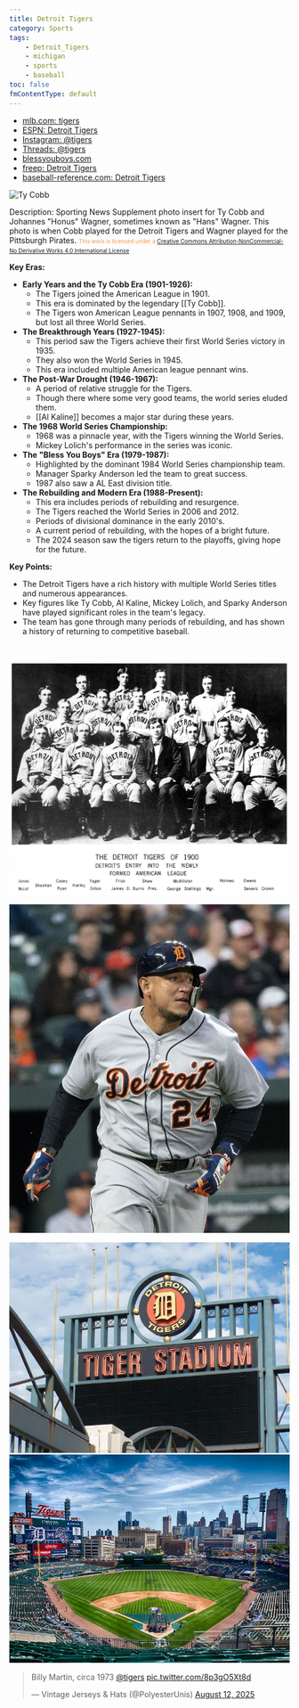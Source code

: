 ```yaml
---
title: Detroit Tigers
category: Sports
tags:
    - Detroit_Tigers
    - michigan
    - sports
    - baseball
toc: false
fmContentType: default
---
```


- [mlb.com: tigers](https://www.mlb.com/tigers)
- [ESPN: Detroit Tigers](https://www.espn.com/mlb/team/_/name/det/detroit-tigers)
- [Instagram: @tigers](https://www.instagram.com/tigers/)
- [Threads: @tigers](https://www.threads.net/@tigers)
- [blessyouboys.com](https://www.blessyouboys.com/)
- [freep: Detroit Tigers](https://www.freep.com/sports/tigers/)
- [baseball-reference.com: Detroit Tigers](https://www.baseball-reference.com/teams/DET/index.shtml)

![Ty Cobb](/assets//img/03_17_1910_Ty_Cobb__Detroit_and_Hans_Wagner__Pittsburg.jpg)  


Description:
Sporting News Supplement photo insert for Ty Cobb and Johannes "Honus" Wagner, sometimes known as "Hans" Wagner. This photo is when Cobb played for the Detroit Tigers and Wagner played for the Pittsburgh Pirates.
<font color="#f79646" size=1px>This work is licensed under a [Creative Commons Attribution-NonCommercial-No Derivative Works 4.0 International License](https://creativecommons.org/licenses/by-nc-nd/4.0/)</font>
<br/>

**Key Eras:**

- **Early Years and the Ty Cobb Era (1901-1926):**
    - The Tigers joined the American League in 1901.
    - This era is dominated by the legendary [[Ty Cobb]].
    - The Tigers won American League pennants in 1907, 1908, and 1909, but lost all three World Series.
- **The Breakthrough Years (1927-1945):**
    - This period saw the Tigers achieve their first World Series victory in 1935.
    - They also won the World Series in 1945.
    - This era included multiple American league pennant wins.
- **The Post-War Drought (1946-1967):**
    - A period of relative struggle for the Tigers.
    - Though there where some very good teams, the world series eluded them.
    - [[Al Kaline]] becomes a major star during these years.
- **The 1968 World Series Championship:**
    - 1968 was a pinnacle year, with the Tigers winning the World Series.
    - Mickey Lolich's performance in the series was iconic.
- **The "Bless You Boys" Era (1979-1987):**
    - Highlighted by the dominant 1984 World Series championship team.
    - Manager Sparky Anderson led the team to great success.
    - 1987 also saw a AL East division title.
- **The Rebuilding and Modern Era (1988-Present):**
    - This era includes periods of rebuilding and resurgence.
    - The Tigers reached the World Series in 2006 and 2012.
    - Periods of divisional dominance in the early 2010's.
    - A current period of rebuilding, with the hopes of a bright future.
    - The 2024 season saw the tigers return to the playoffs, giving hope for the future.

**Key Points:**

- The Detroit Tigers have a rich history with multiple World Series titles and numerous appearances.
- Key figures like Ty Cobb, Al Kaline, Mickey Lolich, and Sparky Anderson have played significant roles in the team's legacy.
- The team has gone through many periods of rebuilding, and has shown a history of returning to competitive baseball.  
<br/>

![](/assets/img/1024px-Detroit_Tigers_1900.jpg)
<br/>

![](/assets/img/1024px-Miguel_Cabrera_(27901286118).jpg)
<br/>

![](/assets/img/672542726_408ff76448_c.jpg)
<br/>
![](/assets/img/7625926818_9fb1b6facf_c.jpg)

<blockquote class="twitter-tweet"><p lang="en" dir="ltr">Billy Martin, circa 1973 <a href="https://twitter.com/tigers?ref_src=twsrc%5Etfw">@tigers</a> <a href="https://t.co/8p3gO5Xt8d">pic.twitter.com/8p3gO5Xt8d</a></p>&mdash; Vintage Jerseys &amp; Hats (@PolyesterUnis) <a href="https://twitter.com/PolyesterUnis/status/1955073247550329322?ref_src=twsrc%5Etfw">August 12, 2025</a></blockquote> <script async src="https://platform.twitter.com/widgets.js" charset="utf-8"></script>